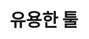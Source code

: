 ---
title: "유용한 툴"
layout: category
permalink: /tool
author_profile: true
taxonomy: 유용한 툴
sidebar:
  nav: "categories"
---